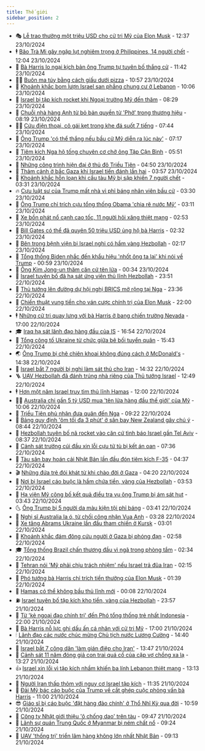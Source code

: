 ```yaml
---
title: Thế giới
sidebar_position: 2
---
```


<!-- vnexpress-the-gioi:START -->
- 🎭 [Lễ trao thưởng một triệu USD cho cử tri Mỹ của Elon Musk](https://vnexpress.net/le-trao-thuong-mot-trieu-usd-cho-cu-tri-my-cua-elon-musk-4807366.html) - 12:37 23/10/2024
- 🕴 [Bão Trà Mi gây ngập lụt nghiêm trọng ở Philippines, 14 người chết](https://vnexpress.net/bao-tra-mi-gay-ngap-lut-nghiem-trong-o-philippines-14-nguoi-chet-4807667.html) - 12:04 23/10/2024
- 🤭 [Bà Harris lo ngại kịch bản ông Trump tự tuyên bố thắng cử](https://vnexpress.net/ba-harris-lo-ngai-kich-ban-ong-trump-tu-tuyen-bo-thang-cu-4807626.html) - 11:42 23/10/2024
- 🧑‍💻 [Buôn ma túy bằng cách giấu dưới pizza](https://vnexpress.net/buon-ma-tuy-bang-cach-giau-duoi-pizza-4807549.html) - 10:57 23/10/2024
- 🦏 [Khoảnh khắc bom lượn Israel san phẳng chung cư ở Lebanon](https://vnexpress.net/khoanh-khac-bom-luon-israel-san-phang-chung-cu-o-lebanon-4807554.html) - 10:06 23/10/2024
- 🦒 [Israel bị tập kích rocket khi Ngoại trưởng Mỹ đến thăm](https://vnexpress.net/israel-bi-tap-kich-rocket-khi-ngoai-truong-my-den-tham-4807529.html) - 08:29 23/10/2024
- 🌈 [Chuỗi nhà hàng Anh từ bỏ bản quyền từ &#39;Phở&#39; trong thương hiệu](https://vnexpress.net/chuoi-nha-hang-anh-tu-bo-ban-quyen-tu-pho-trong-thuong-hieu-4807494.html) - 08:19 23/10/2024
- 🧑‍🏫 [Cứu điện thoại, cô gái kẹt trong khe đá suốt 7 tiếng](https://vnexpress.net/cuu-dien-thoai-co-gai-ket-trong-khe-da-suot-7-tieng-4807466.html) - 07:44 23/10/2024
- 🐲 [Ông Trump &#39;có thể thắng nếu bầu cử Mỹ diễn ra lúc này&#39;](https://vnexpress.net/ong-trump-co-the-thang-neu-bau-cu-my-dien-ra-luc-nay-4807332.html) - 07:17 23/10/2024
- 🦒 [Tiêm kích Nga hộ tống chuyên cơ chở ông Tập Cận Bình](https://vnexpress.net/tiem-kich-nga-ho-tong-chuyen-co-cho-ong-tap-can-binh-4807411.html) - 05:51 23/10/2024
- 🐻 [Những công trình hiện đại ở thủ đô Triều Tiên](https://vnexpress.net/nhung-cong-trinh-hien-dai-o-thu-do-trieu-tien-4806463.html) - 04:50 23/10/2024
- 🚀 [Thảm cảnh ở bắc Gaza khi Israel tiến đánh lần hai](https://vnexpress.net/tham-canh-o-bac-gaza-khi-israel-tien-danh-lan-hai-4806935.html) - 03:57 23/10/2024
- 🥰 [Khoảnh khắc hỗn loạn khi cầu tàu Mỹ bị sập khiến 7 người chết](https://vnexpress.net/khoanh-khac-hon-loan-khi-cau-tau-my-bi-sap-khien-7-nguoi-chet-4807323.html) - 03:31 23/10/2024
- 🔥 [Cựu luật sư của Trump mất nhà vì phỉ báng nhân viên bầu cử](https://vnexpress.net/cuu-luat-su-cua-trump-mat-nha-vi-phi-bang-nhan-vien-bau-cu-4807311.html) - 03:30 23/10/2024
- 🥳 [Ông Trump chỉ trích cựu tổng thống Obama &#39;chia rẽ nước Mỹ&#39;](https://vnexpress.net/ong-trump-chi-trich-cuu-tong-thong-obama-chia-re-nuoc-my-4807295.html) - 03:11 23/10/2024
- 💼 [Xe bồn phát nổ cạnh cao tốc, 11 người hôi xăng thiệt mạng](https://vnexpress.net/xe-bon-phat-no-canh-cao-toc-11-nguoi-hoi-xang-thiet-mang-4807308.html) - 02:53 23/10/2024
- 🤡 [Bill Gates có thể đã quyên 50 triệu USD ủng hộ bà Harris](https://vnexpress.net/bill-gates-co-the-da-quyen-50-trieu-usd-ung-ho-ba-harris-4807283.html) - 02:32 23/10/2024
- 🌁 [Bên trong bệnh viện bị Israel nghi có hầm vàng Hezbollah](https://vnexpress.net/ben-trong-benh-vien-bi-israel-nghi-co-ham-vang-hezbollah-4807285.html) - 02:17 23/10/2024
- 🤩 [Tổng thống Biden nhắc đến khẩu hiệu &#39;nhốt ông ta lại&#39; khi nói về Trump](https://vnexpress.net/tong-thong-biden-nhac-den-khau-hieu-nhot-ong-ta-lai-khi-noi-ve-trump-4807261.html) - 00:59 23/10/2024
- 🎉 [Ông Kim Jong-un thăm căn cứ tên lửa](https://vnexpress.net/ong-kim-jong-un-tham-can-cu-ten-lua-4807265.html) - 00:34 23/10/2024
- 🎉 [Israel tuyên bố đã hạ sát ứng viên thủ lĩnh Hezbollah](https://vnexpress.net/israel-tuyen-bo-da-ha-sat-ung-vien-thu-linh-hezbollah-4807257.html) - 23:51 22/10/2024
- 🌁 [Thủ tướng lên đường dự hội nghị BRICS mở rộng tại Nga](https://vnexpress.net/thu-tuong-len-duong-du-hoi-nghi-brics-mo-rong-tai-nga-4807242.html) - 23:36 22/10/2024
- 🌊 [Chiến thuật vung tiền cho ván cược chính trị của Elon Musk](https://vnexpress.net/chien-thuat-vung-tien-cho-van-cuoc-chinh-tri-cua-elon-musk-4806863.html) - 22:00 22/10/2024
- 🕴 [Những cử tri quay lưng với bà Harris ở bang chiến trường Nevada](https://vnexpress.net/nhung-cu-tri-quay-lung-voi-ba-harris-o-bang-chien-truong-nevada-4806916.html) - 17:00 22/10/2024
- 🎓 [Iraq hạ sát lãnh đạo hàng đầu của IS](https://vnexpress.net/iraq-ha-sat-lanh-dao-hang-dau-cua-is-4807232.html) - 16:54 22/10/2024
- 🦩 [Tổng công tố Ukraine từ chức giữa bê bối tuyển quân](https://vnexpress.net/tong-cong-to-ukraine-tu-chuc-giua-be-boi-tuyen-quan-4807227.html) - 15:43 22/10/2024
- 🌏 [Ông Trump bị chê chiên khoai không đúng cách ở McDonald&#39;s](https://vnexpress.net/ong-trump-bi-che-chien-khoai-khong-dung-cach-o-mcdonald-s-4807175.html) - 14:38 22/10/2024
- 🌋 [Israel bắt 7 người bị nghi làm sát thủ cho Iran](https://vnexpress.net/israel-bat-7-nguoi-bi-nghi-lam-sat-thu-cho-iran-4807219.html) - 14:32 22/10/2024
- 🪜 [UAV Hezbollah đã đánh trúng nhà riêng của Thủ tướng Israel](https://vnexpress.net/uav-hezbollah-da-danh-trung-nha-rieng-cua-thu-tuong-israel-4807202.html) - 12:49 22/10/2024
- 🕴 [Hơn một năm Israel truy tìm thủ lĩnh Hamas](https://vnexpress.net/hon-mot-nam-israel-truy-tim-thu-linh-hamas-4806516.html) - 12:00 22/10/2024
- 🧑‍🏫 [Australia chi gần 5 tỷ USD mua &#39;tên lửa hàng đầu thế giới&#39; của Mỹ](https://vnexpress.net/australia-chi-gan-5-ty-usd-mua-ten-lua-hang-dau-the-gioi-cua-my-4807000.html) - 10:06 22/10/2024
- 🌮 [Triều Tiên phủ nhận đưa quân đến Nga](https://vnexpress.net/trieu-tien-phu-nhan-dua-quan-den-nga-4807025.html) - 09:22 22/10/2024
- 🚦 [Bảng quy định &#39;ôm tối đa 3 phút&#39; ở sân bay New Zealand gây chú ý](https://vnexpress.net/bang-quy-dinh-om-toi-da-3-phut-o-san-bay-new-zealand-gay-chu-y-4807049.html) - 08:44 22/10/2024
- 💫 [Hezbollah tuyên bố nã rocket vào căn cứ tình báo Israel gần Tel Aviv](https://vnexpress.net/hezbollah-tuyen-bo-na-rocket-vao-can-cu-tinh-bao-israel-gan-tel-aviv-4807077.html) - 08:37 22/10/2024
- 🤡 [Cảnh sát trưởng cúi đầu xin lỗi cựu tử tù bị kết án oan](https://vnexpress.net/canh-sat-truong-cui-dau-xin-loi-cuu-tu-tu-bi-ket-an-oan-4806983.html) - 07:36 22/10/2024
- 🦣 [Tàu sân bay hoán cải Nhật Bản lần đầu đón tiêm kích F-35](https://vnexpress.net/tau-san-bay-hoan-cai-nhat-ban-lan-dau-don-tiem-kich-f-35-4806959.html) - 04:37 22/10/2024
- 🎬 [Những đứa trẻ đói khát từ khi chào đời ở Gaza](https://vnexpress.net/nhung-dua-tre-doi-khat-tu-khi-chao-doi-o-gaza-4806704.html) - 04:20 22/10/2024
- 🎉 [Nơi bị Israel cáo buộc là hầm chứa tiền, vàng của Hezbollah](https://vnexpress.net/noi-bi-israel-cao-buoc-la-ham-chua-tien-vang-cua-hezbollah-4806927.html) - 03:53 22/10/2024
- 🎡 [Hạ viện Mỹ công bố kết quả điều tra vụ ông Trump bị ám sát hụt](https://vnexpress.net/ha-vien-my-cong-bo-ket-qua-dieu-tra-vu-ong-trump-bi-am-sat-hut-4806808.html) - 03:43 22/10/2024
- 🌜 [Ông Trump bị 5 người da màu kiện tội phỉ báng](https://vnexpress.net/ong-trump-bi-5-nguoi-da-mau-kien-toi-phi-bang-4806849.html) - 03:41 22/10/2024
- 🎡 [Nghị sĩ Australia la ó, từ chối công nhận Vua Anh](https://vnexpress.net/nghi-si-australia-la-o-tu-choi-cong-nhan-vua-anh-4806889.html) - 03:28 22/10/2024
- 🤗 [Xe tăng Abrams Ukraine lần đầu tham chiến ở Kursk](https://vnexpress.net/xe-tang-abrams-ukraine-lan-dau-tham-chien-o-kursk-4806888.html) - 03:01 22/10/2024
- 🦩 [Khoảnh khắc đám đông cứu người ở Gaza bị phóng đạn](https://vnexpress.net/khoanh-khac-dam-dong-cuu-nguoi-o-gaza-bi-phong-dan-4806865.html) - 02:58 22/10/2024
- 🎓 [Tổng thống Brazil chấn thương đầu vì ngã trong phòng tắm](https://vnexpress.net/tong-thong-brazil-chan-thuong-dau-vi-nga-trong-phong-tam-4806874.html) - 02:34 22/10/2024
- 🌁 [Tehran nói &#39;Mỹ phải chịu trách nhiệm&#39; nếu Israel trả đũa Iran](https://vnexpress.net/tehran-noi-my-phai-chiu-trach-nhiem-neu-israel-tra-dua-iran-4806862.html) - 02:15 22/10/2024
- 🤩 [Phó tướng bà Harris chỉ trích tiền thưởng của Elon Musk](https://vnexpress.net/pho-tuong-ba-harris-chi-trich-tien-thuong-cua-elon-musk-4806844.html) - 01:39 22/10/2024
- 👹 [Hamas có thể không bầu thủ lĩnh mới](https://vnexpress.net/hamas-co-the-khong-bau-thu-linh-moi-4806843.html) - 00:08 22/10/2024
- ⛽️ [Israel tuyên bố tập kích kho tiền, vàng của Hezbollah](https://vnexpress.net/israel-tuyen-bo-tap-kich-kho-tien-vang-cua-hezbollah-4806841.html) - 23:57 21/10/2024
- 🚀 [Từ &#39;kẻ ngoại đạo chính trị&#39; đến Phó tổng thống trẻ nhất Indonesia](https://vnexpress.net/tu-ke-ngoai-dao-chinh-tri-den-pho-tong-thong-tre-nhat-indonesia-4804276.html) - 22:00 21/10/2024
- 🎡 [Bà Harris nỗ lực ghi dấu ấn cá nhân với cử tri Mỹ](https://vnexpress.net/ba-harris-no-luc-ghi-dau-an-ca-nhan-voi-cu-tri-my-4806390.html) - 17:00 21/10/2024
- 🕯 [Lãnh đạo các nước chúc mừng Chủ tịch nước Lương Cường](https://vnexpress.net/lanh-dao-cac-nuoc-chuc-mung-chu-tich-nuoc-luong-cuong-4806811.html) - 14:40 21/10/2024
- 🐻 [Israel bắt 7 công dân &#39;làm gián điệp cho Iran&#39;](https://vnexpress.net/israel-bat-7-cong-dan-lam-gian-diep-cho-iran-4806804.html) - 13:47 21/10/2024
- 🚦 [Cảnh sát 11 năm đóng giả con trai quá cố của cặp vợ chồng xa lạ](https://vnexpress.net/canh-sat-11-nam-dong-gia-con-trai-qua-co-cua-cap-vo-chong-xa-la-4806778.html) - 13:27 21/10/2024
- 👍 [Israel xin lỗi vì tập kích nhầm khiến ba lính Lebanon thiệt mạng](https://vnexpress.net/israel-xin-loi-vi-tap-kich-nham-khien-ba-linh-lebanon-thiet-mang-4806773.html) - 13:13 21/10/2024
- 🚀 [Người Iran thấp thỏm với nguy cơ Israel tập kích](https://vnexpress.net/nguoi-iran-thap-thom-voi-nguy-co-israel-tap-kich-4806395.html) - 11:35 21/10/2024
- 🌮 [Đài Mỹ bác cáo buộc của Trump về cắt ghép cuộc phỏng vấn bà Harris](https://vnexpress.net/dai-my-bac-cao-buoc-cua-trump-ve-cat-ghep-cuoc-phong-van-ba-harris-4806764.html) - 11:00 21/10/2024
- 😎 [Giáo sĩ bị cáo buộc &#39;đặt hàng đảo chính&#39; ở Thổ Nhĩ Kỳ qua đời](https://vnexpress.net/giao-si-bi-cao-buoc-dat-hang-dao-chinh-o-tho-nhi-ky-qua-doi-4806746.html) - 10:59 21/10/2024
- 🐲 [Công ty Nhật giới thiệu &#39;ô chống dao&#39; trên tàu](https://vnexpress.net/cong-ty-nhat-gioi-thieu-o-chong-dao-tren-tau-4806707.html) - 09:47 21/10/2024
- 💫 [Lãnh sự quán Trung Quốc ở Myanmar bị ném chất nổ](https://vnexpress.net/lanh-su-quan-trung-quoc-o-myanmar-bi-nem-chat-no-4806686.html) - 09:24 21/10/2024
- 👀 [UAV &#39;thống trị&#39; triển lãm hàng không lớn nhất Nhật Bản](https://vnexpress.net/uav-thong-tri-trien-lam-hang-khong-lon-nhat-nhat-ban-4806424.html) - 09:13 21/10/2024<!-- vnexpress-the-gioi:END -->